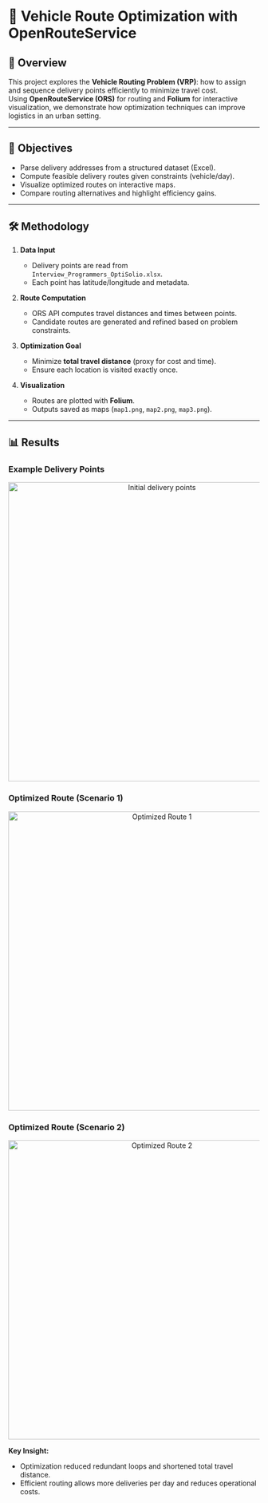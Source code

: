 # 🚚 Vehicle Route Optimization with OpenRouteService

## 📑 Overview
This project explores the **Vehicle Routing Problem (VRP)**: how to assign and sequence delivery points efficiently to minimize travel cost.  
Using **OpenRouteService (ORS)** for routing and **Folium** for interactive visualization, we demonstrate how optimization techniques can improve logistics in an urban setting.

---

## 🎯 Objectives
- Parse delivery addresses from a structured dataset (Excel).  
- Compute feasible delivery routes given constraints (vehicle/day).  
- Visualize optimized routes on interactive maps.  
- Compare routing alternatives and highlight efficiency gains.  

---

## 🛠️ Methodology
1. **Data Input**  
   - Delivery points are read from `Interview_Programmers_OptiSolio.xlsx`.  
   - Each point has latitude/longitude and metadata.  

2. **Route Computation**  
   - ORS API computes travel distances and times between points.  
   - Candidate routes are generated and refined based on problem constraints.  

3. **Optimization Goal**  
   - Minimize **total travel distance** (proxy for cost and time).  
   - Ensure each location is visited exactly once.  

4. **Visualization**  
   - Routes are plotted with **Folium**.  
   - Outputs saved as maps (`map1.png`, `map2.png`, `map3.png`).  

---

## 📊 Results

### Example Delivery Points
<p align="center">
  <img src="map1.png" alt="Initial delivery points" width="600"/>
</p>

### Optimized Route (Scenario 1)
<p align="center">
  <img src="map2.png" alt="Optimized Route 1" width="600"/>
</p>

### Optimized Route (Scenario 2)
<p align="center">
  <img src="map3.png" alt="Optimized Route 2" width="600"/>
</p>

**Key Insight:**  
- Optimization reduced redundant loops and shortened total travel distance.  
- Efficient routing allows more deliveries per day and reduces operational costs.  

